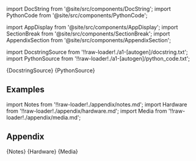 
[//]: # (Custom component imports)

import DocString from '@site/src/components/DocString';
import PythonCode from '@site/src/components/PythonCode';

import AppDisplay from '@site/src/components/AppDisplay';
import SectionBreak from '@site/src/components/SectionBreak';
import AppendixSection from '@site/src/components/AppendixSection';

[//]: # (Docstring)

import DocstringSource from '!!raw-loader!./a1-[autogen]/docstring.txt';
import PythonSource from '!!raw-loader!./a1-[autogen]/python_code.txt';


<DocString>{DocstringSource}</DocString>
<PythonCode GLink='SCIPY/stats/MODE/MODE.py'>{PythonSource}</PythonCode>


<SectionBreak />

    

[//]: # (Examples)

## Examples

<AppDisplay 
  GLink='SCIPY/stats/MODE'
  nodeLabel='MODE'>
</AppDisplay>

<SectionBreak />

    

[//]: # (Appendix)

import Notes from '!!raw-loader!./appendix/notes.md';
import Hardware from '!!raw-loader!./appendix/hardware.md';
import Media from '!!raw-loader!./appendix/media.md';

## Appendix

<AppendixSection index={0} folderPath='nodes/SCIPY/stats/MODE/appendix/'>{Notes}</AppendixSection>
<AppendixSection index={1} folderPath='nodes/SCIPY/stats/MODE/appendix/'>{Hardware}</AppendixSection>
<AppendixSection index={2} folderPath='nodes/SCIPY/stats/MODE/appendix/'>{Media}</AppendixSection>


